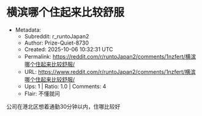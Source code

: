 # 横滨哪个住起来比较舒服

- Metadata:
  - Subreddit: r_runtoJapan2
  - Author: Prize-Quiet-8730
  - Created: 2025-10-06 10:32:31 UTC
  - Permalink: https://reddit.com/r/runtoJapan2/comments/1nzfert/横滨哪个住起来比较舒服/
  - URL: https://www.reddit.com/r/runtoJapan2/comments/1nzfert/横滨哪个住起来比较舒服/
  - Ups: 1 | Ratio: 1.0 | Comments: 4
  - Flair: 不懂就问


公司在港北区想着通勤30分钟以内，住哪比较好

